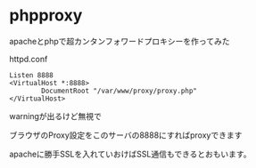 # phpproxy
apacheとphpで超カンタンフォワードプロキシーを作ってみた


httpd.conf
```
Listen 8888  
<VirtualHost *:8888>  
        DocumentRoot "/var/www/proxy/proxy.php"  
</VirtualHost>  
```
warningが出るけど無視で

ブラウザのProxy設定をこのサーバの8888にすればproxyできます

apacheに勝手SSLを入れていおけばSSL通信もできるとおもいます。

